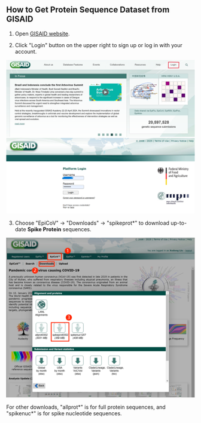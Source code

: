 ## How to Get Protein Sequence Dataset from GISAID

1. Open [GISAID website](https://gisaid.org/).

2. Click "Login" button on the upper right to sign up or log in with your account.

<img src="media\gisaid1.png" alt="image-20250303211241479" style="zoom:50%;" />

<img src="media\gisaid2.png" alt="image-20250303212022371" style="zoom:50%;" />

3. Choose "EpiCoV" -> "Downloads" -> "spikeprot\*" to download up-to-date **Spike Protein** sequences.

![image-20250303212339354](media\gisaid3.png)

For other downloads, "allprot\*" is for full protein sequences, and "spikenuc\*" is for spike nucleotide sequences.